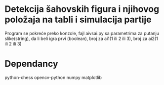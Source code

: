 # Detekcija šahovskih figura i njihovog položaja na tabli i simulacija partije

Program se pokreće preko konzole, fajl aivsai.py sa parametrima za putanju slike(string), da li beli igra prvi (boolean), broj za ai1(1 ili 2 ili 3), broj za ai2(1 ili 2 ili 3)

# Dependancy
python-chess
opencv-python
numpy
matplotlib
